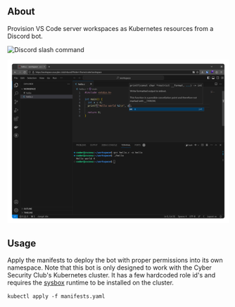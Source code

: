 ## About

Provision VS Code server workspaces as Kubernetes resources from a Discord bot.

![Discord slash command](docs/screenshot.png)

![Workspace](docs/workspace.png)

## Usage

Apply the manifests to deploy the bot with proper permissions into its own namespace. Note that this bot is only designed to work with the Cyber Security Club's Kubernetes cluster. It has a few hardcoded role id's and requires the [sysbox](https://github.com/nestybox/sysbox) runtime to be installed on the cluster.

```
kubectl apply -f manifests.yaml
```
